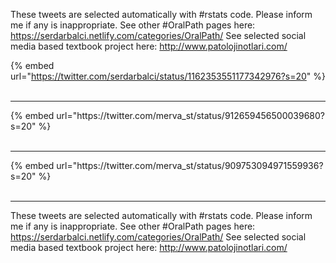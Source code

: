 

These tweets are selected automatically with #rstats code. Please inform me if any is inappropriate.
See other #OralPath pages here: https://serdarbalci.netlify.com/categories/OralPath/ 
See selected social media based textbook project here: http://www.patolojinotlari.com/

{% embed url="https://twitter.com/serdarbalci/status/1162353551177342976?s=20" %}<br>
<br>
<hr>
{% embed url="https://twitter.com/merva_st/status/912659456500039680?s=20" %}<br>
<br>
<hr>
{% embed url="https://twitter.com/merva_st/status/909753094971559936?s=20" %}<br>
<br>
<hr>


These tweets are selected automatically with #rstats code. Please inform me if any is inappropriate.
See other #OralPath pages here: https://serdarbalci.netlify.com/categories/OralPath/ 
See selected social media based textbook project here: http://www.patolojinotlari.com/
